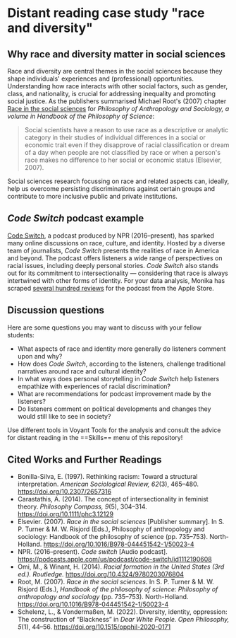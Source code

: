 # Distant reading case study "race and diversity"

## Why race and diversity matter in social sciences

Race and diversity are central themes in the social sciences because they shape individuals' experiences and (professional) opportunities. Understanding how race interacts with other social factors, such as gender, class, and nationality, is crucial for addressing inequality and promoting social justice.
As the publishers summarised Michael Root's (2007) chapter [Race in the social sciences](https://www.sciencedirect.com/science/article/abs/pii/B9780444515421500234) for *Philosophy of Anthropology and Sociology, a volume in Handbook of the Philosophy of Science*:

> Social scientists have a reason to use race as a descriptive or analytic category in their studies of individual differences in a social or economic trait even if they disapprove of racial classification or dream of a day when people are not classified by race or when a person's race makes no difference to her social or economic status (Elsevier, 2007).

Social sciences research focussing on race and related aspects can, ideally, help us overcome persisting discriminations against certain groups and contribute to more inclusive public and private institutions.

## *Code Switch* podcast example

[Code Switch](https://podcasts.apple.com/us/podcast/code-switch/id1112190608), a podcast produced by NPR (2016–present), has sparked many online discussions on race, culture, and identity. Hosted by a diverse team of journalists, *Code Switch* presents the realities of race in America and beyond.
The podcast offers listeners a wide range of perspectives on racial issues, including deeply personal stories. *Code Switch* also stands out for its commitment to intersectionality — considering that race is always intertwined with other forms of identity.
For your data analysis, Monika has scraped [several hundred reviews](https://github.com/MonikaBarget/distant-reading/tree/main/data/Data_AppStore_Race_Diversity) for the podcast from the Apple Store.

## Discussion questions

Here are some questions you may want to discuss with your fellow students:

- What aspects of race and identity more generally do listeners comment upon and why?
- How does *Code Switch*, according to the listeners, challenge traditional narratives around race and cultural identity?
- In what ways does personal storytelling in *Code Switch* help listeners empathize with experiences of racial discrimination?
- What are recommendations for podcast improvement made by the listeners?
- Do listeners comment on political developments and changes they would still like to see in society?

Use different tools in Voyant Tools for the analysis and consult the advice for distant reading in the ==Skills== menu of this repository!

## Cited Works and Further Readings

- Bonilla-Silva, E. (1997). Rethinking racism: Toward a structural interpretation. *American Sociological Review, 62*(3), 465–480. https://doi.org/10.2307/2657316
- Carastathis, A. (2014). The concept of intersectionality in feminist theory. *Philosophy Compass, 9*(5), 304–314. https://doi.org/10.1111/phc3.12129
- Elsevier. (2007). *Race in the social sciences* [Publisher summary]. In S. P. Turner & M. W. Risjord (Eds.), Philosophy of anthropology and sociology: Handbook of the philosophy of science (pp. 735–753). North-Holland. https://doi.org/10.1016/B978-044451542-1/50023-4
- NPR. (2016–present). *Code switch* [Audio podcast]. https://podcasts.apple.com/us/podcast/code-switch/id1112190608
- Omi, M., & Winant, H. (2014). *Racial formation in the United States (3rd ed.). Routledge.* https://doi.org/10.4324/9780203076804
- Root, M. (2007). *Race in the social sciences*. In S. P. Turner & M. W. Risjord (Eds.), *Handbook of the philosophy of science: Philosophy of anthropology and sociology* (pp. 735–753). North-Holland. https://doi.org/10.1016/B978-044451542-1/50023-4
- Schelenz, L., & Vondermaßen, M. (2022). Diversity, identity, oppression: The construction of “Blackness” in *Dear White People. Open Philosophy, 5*(1), 44–56. https://doi.org/10.1515/opphil-2020-0171
